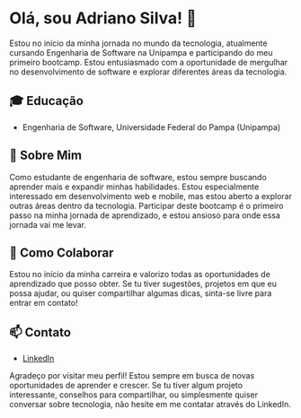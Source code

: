 # Olá, sou Adriano Silva! 👋

Estou no início da minha jornada no mundo da tecnologia, atualmente cursando Engenharia de Software na Unipampa e participando do meu primeiro bootcamp. Estou entusiasmado com a oportunidade de mergulhar no desenvolvimento de software e explorar diferentes áreas da tecnologia.

## 🎓 Educação
- Engenharia de Software, Universidade Federal do Pampa (Unipampa)

## 🚀 Sobre Mim
Como estudante de engenharia de software, estou sempre buscando aprender mais e expandir minhas habilidades. Estou especialmente interessado em desenvolvimento web e mobile, mas estou aberto a explorar outras áreas dentro da tecnologia. Participar deste bootcamp é o primeiro passo na minha jornada de aprendizado, e estou ansioso para onde essa jornada vai me levar.

## 👥 Como Colaborar
Estou no início da minha carreira e valorizo todas as oportunidades de aprendizado que posso obter. Se tu tiver sugestões, projetos em que eu possa ajudar, ou quiser compartilhar algumas dicas, sinta-se livre para entrar em contato!

## 📫 Contato
- [LinkedIn](www.linkedin.com/in/adrianosilvaoficial)

Agradeço por visitar meu perfil! Estou sempre em busca de novas oportunidades de aprender e crescer. Se tu tiver algum projeto interessante, conselhos para compartilhar, ou simplesmente quiser conversar sobre tecnologia, não hesite em me contatar através do LinkedIn.
